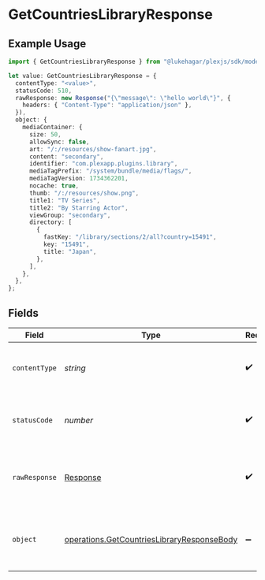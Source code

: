 # GetCountriesLibraryResponse

## Example Usage

```typescript
import { GetCountriesLibraryResponse } from "@lukehagar/plexjs/sdk/models/operations";

let value: GetCountriesLibraryResponse = {
  contentType: "<value>",
  statusCode: 510,
  rawResponse: new Response("{\"message\": \"hello world\"}", {
    headers: { "Content-Type": "application/json" },
  }),
  object: {
    mediaContainer: {
      size: 50,
      allowSync: false,
      art: "/:/resources/show-fanart.jpg",
      content: "secondary",
      identifier: "com.plexapp.plugins.library",
      mediaTagPrefix: "/system/bundle/media/flags/",
      mediaTagVersion: 1734362201,
      nocache: true,
      thumb: "/:/resources/show.png",
      title1: "TV Series",
      title2: "By Starring Actor",
      viewGroup: "secondary",
      directory: [
        {
          fastKey: "/library/sections/2/all?country=15491",
          key: "15491",
          title: "Japan",
        },
      ],
    },
  },
};
```

## Fields

| Field                                                                                                           | Type                                                                                                            | Required                                                                                                        | Description                                                                                                     |
| --------------------------------------------------------------------------------------------------------------- | --------------------------------------------------------------------------------------------------------------- | --------------------------------------------------------------------------------------------------------------- | --------------------------------------------------------------------------------------------------------------- |
| `contentType`                                                                                                   | *string*                                                                                                        | :heavy_check_mark:                                                                                              | HTTP response content type for this operation                                                                   |
| `statusCode`                                                                                                    | *number*                                                                                                        | :heavy_check_mark:                                                                                              | HTTP response status code for this operation                                                                    |
| `rawResponse`                                                                                                   | [Response](https://developer.mozilla.org/en-US/docs/Web/API/Response)                                           | :heavy_check_mark:                                                                                              | Raw HTTP response; suitable for custom response parsing                                                         |
| `object`                                                                                                        | [operations.GetCountriesLibraryResponseBody](../../../sdk/models/operations/getcountrieslibraryresponsebody.md) | :heavy_minus_sign:                                                                                              | Successful response containing media container data.                                                            |